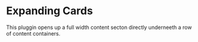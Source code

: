 # Expanding Cards

This pluggin opens up a full width content secton directly underneeth a row of content containers.
